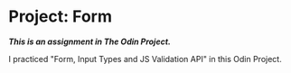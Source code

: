 # Project: Form

*__This is an assignment in The Odin Project.__*

I practiced "Form, Input Types and JS Validation API" in this Odin Project.